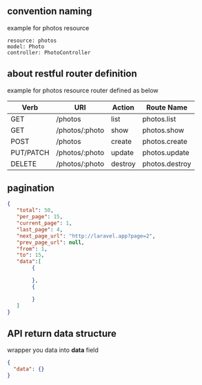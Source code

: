 
## convention naming
example for photos resource
```
resource: photos
model: Photo
controller: PhotoController
```

## about restful router definition
example for photos resource router defined as below

Verb | URI | Action | Route Name
---|---|---|---
GET | /photos |	list | photos.list
GET | /photos/:photo | show | photos.show
POST | /photos | create | photos.create
PUT/PATCH | /photos/:photo | update | photos.update
DELETE | /photos/:photo | destroy | photos.destroy


## pagination
```json
{
   "total": 50,
   "per_page": 15,
   "current_page": 1,
   "last_page": 4,
   "next_page_url": "http://laravel.app?page=2",
   "prev_page_url": null,
   "from": 1,
   "to": 15,
   "data":[
        {

        },
        {

        }
   ]
}
```

## API return data structure
wrapper you data into **data** field
```json
{
  "data": {}
}
```
